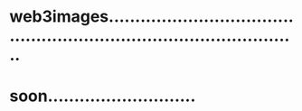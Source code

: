 # web3images..........................................................................................
# soon............................
